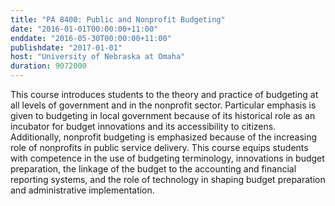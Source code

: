 ```yaml
---
title: "PA 8400: Public and Nonprofit Budgeting"
date: "2016-01-01T00:00:00+11:00"
enddate: "2016-05-30T00:00:00+11:00"
publishdate: "2017-01-01"
host: "University of Nebraska at Omaha"
duration: 9072000
---
```


This course introduces students to the theory and practice of budgeting at all levels of government and in
the nonprofit sector. Particular emphasis is given to budgeting in local government because of its historical
role as an incubator for budget innovations and its accessibility to citizens. Additionally, nonprofit
budgeting is emphasized because of the increasing role of nonprofits in public service delivery. This course
equips students with competence in the use of budgeting terminology, innovations in budget preparation,
the linkage of the budget to the accounting and financial reporting systems, and the role of technology in
shaping budget preparation and administrative implementation.
